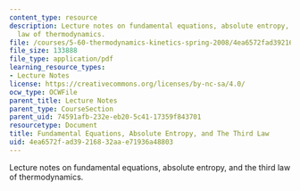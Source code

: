 ```yaml
---
content_type: resource
description: Lecture notes on fundamental equations, absolute entropy, and the third
  law of thermodynamics.
file: /courses/5-60-thermodynamics-kinetics-spring-2008/4ea6572fad39216832aae71936a48803_lec_11.pdf
file_size: 133888
file_type: application/pdf
learning_resource_types:
- Lecture Notes
license: https://creativecommons.org/licenses/by-nc-sa/4.0/
ocw_type: OCWFile
parent_title: Lecture Notes
parent_type: CourseSection
parent_uid: 74591afb-232e-eb20-5c41-17359f843701
resourcetype: Document
title: Fundamental Equations, Absolute Entropy, and The Third Law
uid: 4ea6572f-ad39-2168-32aa-e71936a48803
---
```

Lecture notes on fundamental equations, absolute entropy, and the third law of thermodynamics.